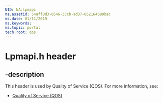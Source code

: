 ```yaml
---
UID: NA:lpmapi
ms.assetid: 54aff8d3-0546-33cb-ad37-052164689bac
ms.date: 01/11/2019
ms.keywords: 
ms.topic: portal
tech.root: qos
---
```


# Lpmapi.h header


## -description


This header is used by Quality of Service (QOS). For more information, see:

- [Quality of Service (QOS)](../_qos/index.md)

